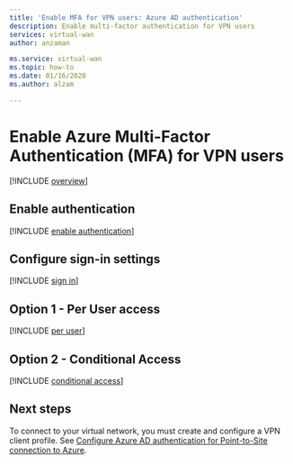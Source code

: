 ```yaml
---
title: 'Enable MFA for VPN users: Azure AD authentication'
description: Enable multi-factor authentication for VPN users
services: virtual-wan
author: anzaman

ms.service: virtual-wan
ms.topic: how-to
ms.date: 01/16/2020
ms.author: alzam

---
```

# Enable Azure Multi-Factor Authentication (MFA) for VPN users

[!INCLUDE [overview](../../includes/vpn-gateway-vwan-openvpn-enable-mfa-overview.md)]

## <a name="enableauth"></a>Enable authentication

[!INCLUDE [enable authentication](../../includes/vpn-gateway-vwan-openvpn-enable-auth.md)]

## <a name="enablesign"></a>Configure sign-in settings

[!INCLUDE [sign in](../../includes/vpn-gateway-vwan-openvpn-sign-in.md)]

## <a name="peruser"></a>Option 1 - Per User access

[!INCLUDE [per user](../../includes/vpn-gateway-vwan-openvpn-per-user.md)]

## <a name="conditional"></a>Option 2 - Conditional Access

[!INCLUDE [conditional access](../../includes/vpn-gateway-vwan-openvpn-conditional.md)]

## Next steps

To connect to your virtual network, you must create and configure a VPN client profile. See [Configure Azure AD authentication for Point-to-Site connection to Azure](virtual-wan-point-to-site-azure-ad.md).
